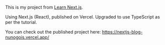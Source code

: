 This is my project from [Learn Next.js](https://nextjs.org/learn).

Using Next.js (React), published on Vercel.
Upgraded to use TypeScript as per the tutorial.

You can check out the published project here: https://nextjs-blog-nunogois.vercel.app/